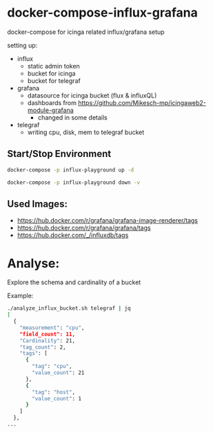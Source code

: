 # docker-compose-influx-grafana
docker-compose for icinga related influx/grafana setup

setting up:
  * influx
    * static admin token
    * bucket for icinga
    * bucket for telegraf
  * grafana
    * datasource for icinga bucket (flux & influxQL)
    * dashboards from https://github.com/Mikesch-mp/icingaweb2-module-grafana 
      * changed in some details
  * telegraf
    * writing cpu, disk, mem to telegraf bucket

## Start/Stop Environment

```bash
docker-compose -p influx-playground up -d

docker-compose -p influx-playground down -v
```

## Used Images:
  * https://hub.docker.com/r/grafana/grafana-image-renderer/tags
  * https://hub.docker.com/r/grafana/grafana/tags
  * https://hub.docker.com/_/influxdb/tags

# Analyse:

Explore the schema and cardinality of a bucket
 
Example:
```bash
./analyze_influx_bucket.sh telegraf | jq
[
  {
    "measurement": "cpu",
    "field_count": 11,
    "Cardinality": 21,
    "tag_count": 2,
    "tags": [
      {
        "tag": "cpu",
        "value_count": 21
      },
      {
        "tag": "host",
        "value_count": 1
      }
    ]
  },
...
```
